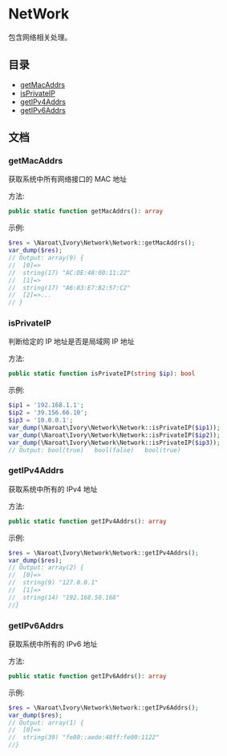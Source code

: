 # NetWork

包含网络相关处理。

## 目录

- [getMacAddrs](#getMacAddrs)
- [isPrivateIP](#isPrivateIP)
- [getIPv4Addrs](#getIPv4Addrs)
- [getIPv6Addrs](#getIPv6Addrs)

## 文档

### getMacAddrs

获取系统中所有网络接口的 MAC 地址

方法:
```php
public static function getMacAddrs(): array
```

示例:
```php
$res = \Naroat\Ivory\Network\Network::getMacAddrs();
var_dump($res);
// Output: array(9) {
//  [0]=>
//  string(17) "AC:DE:48:00:11:22"
//  [1]=>
//  string(17) "A6:83:E7:B2:57:C2"
//  [2]=>...
// }
```

### isPrivateIP

判断给定的 IP 地址是否是局域网 IP 地址

方法:
```php
public static function isPrivateIP(string $ip): bool
```

示例:
```php
$ip1 = '192.168.1.1';
$ip2 = '39.156.66.10';
$ip3 = '10.0.0.1';
var_dump(\Naroat\Ivory\Network\Network::isPrivateIP($ip1));
var_dump(\Naroat\Ivory\Network\Network::isPrivateIP($ip2));
var_dump(\Naroat\Ivory\Network\Network::isPrivateIP($ip3));
// Output: bool(true)   bool(false)   bool(true)
```

### getIPv4Addrs

获取系统中所有的 IPv4 地址

方法:
```php
public static function getIPv4Addrs(): array
```

示例:
```php
$res = \Naroat\Ivory\Network\Network::getIPv4Addrs();
var_dump($res);
// Output: array(2) {
//  [0]=>
//  string(9) "127.0.0.1"
//  [1]=>
//  string(14) "192.168.50.168"
//}
```

### getIPv6Addrs

获取系统中所有的 IPv6 地址

方法:
```php
public static function getIPv6Addrs(): array
```

示例:
```php
$res = \Naroat\Ivory\Network\Network::getIPv6Addrs();
var_dump($res);
// Output: array(1) {
//  [0]=>
//  string(39) "fe80::aede:48ff:fe00:1122"
//}
```
